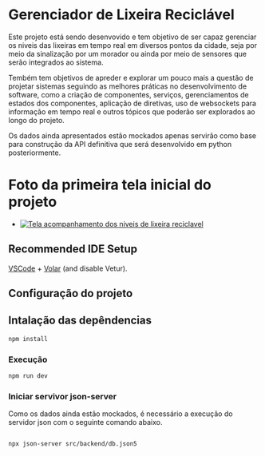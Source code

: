 # Gerenciador de Lixeira Reciclável

Este projeto está sendo desenvovido e tem objetivo de ser capaz gerenciar os niveis das lixeiras em tempo real em diversos pontos da cidade, seja por meio da sinalização por um morador ou ainda por meio de sensores que serão integrados ao sistema.

Tembém tem objetivos de apreder e explorar um pouco mais a questão de projetar sistemas seguindo as melhores práticas no desenvolvimento de software, como a criação de componentes, serviços, gerenciamentos de estados dos componentes, aplicação de diretivas, uso de websockets para informação em tempo real e outros tópicos que poderão ser explorados ao longo do projeto.

Os dados ainda apresentados estão mockados apenas servirão como base para construção da API definitiva que será desenvolvido em python posteriormente.

# Foto da primeira tela inicial do projeto
- [![Tela acompanhamento dos niveis de lixeira reciclavel](src/assets/public/imagens/tela_acompanhamento_lixeiras_reciclaveis.png "Logo, framework vue.js")](https://github.com/joseguilherme96/sistema_gerenciador_lixeira_reciclavel/blob/main/src/assets/tela_acompanhamento_lixeiras_reciclaveis.png)

## Recommended IDE Setup

[VSCode](https://code.visualstudio.com/) + [Volar](https://marketplace.visualstudio.com/items?itemName=Vue.volar) (and disable Vetur).

## Configuração do projeto  

## Intalação das depêndencias

```sh
npm install
```

### Execução

```sh
npm run dev
```

### Iniciar servivor json-server

Como os dados ainda estão mockados, é necessário a execução do servidor json com o seguinte comando abaixo.

```sh

npx json-server src/backend/db.json5

```